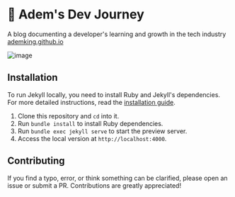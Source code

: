 # 🍪 Adem's Dev Journey

A blog documenting a developer's learning and growth in the tech industry [ademking.github.io](https://ademking.github.io)

![image](https://user-images.githubusercontent.com/12462188/211118786-4491857e-1c6f-4891-852b-c52a3252e2f0.png)

## Installation

To run Jekyll locally, you need to install Ruby and Jekyll's dependencies. For more detailed instructions, read the [installation guide](https://jekyllrb.com/docs/installation/).

1. Clone this repository and `cd` into it.
2. Run `bundle install` to install Ruby dependencies.
3. Run `bundle exec jekyll serve` to start the preview server.
4. Access the local version at `http://localhost:4000`.

## Contributing

If you find a typo, error, or think something can be clarified, please open an issue or submit a PR. Contributions are greatly appreciated!
